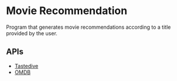 # Movie Recommendation
Program that generates movie recommendations according to a title provided by the user.

## APIs
* <a href = "https://tastedive.com/api/">Tastedive</a>
* <a href="http://www.omdbapi.com/">OMDB</a>
